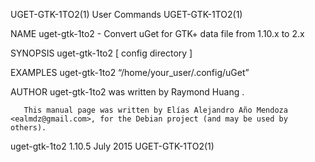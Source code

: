 UGET-GTK-1TO2(1)                                                                                User Commands                                                                                UGET-GTK-1TO2(1)

NAME
       uget-gtk-1to2 - Convert uGet for GTK+ data file from 1.10.x to 2.x

SYNOPSIS
       uget-gtk-1to2 [ config  directory ]

EXAMPLES
       uget-gtk-1to2  “/home/your_user/.config/uGet”

AUTHOR
       uget-gtk-1to2 was written by Raymond Huang <plushuang at users.sourceforge.net>.

       This manual page was written by Elías Alejandro Año Mendoza <ealmdz@gmail.com>, for the Debian project (and may be used by others).

uget-gtk-1to2 1.10.5                                                                              July 2015                                                                                  UGET-GTK-1TO2(1)

